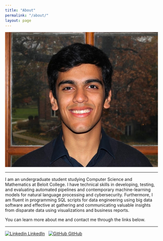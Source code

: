 ```yaml
---
title: "About"
permalink: "/about/"
layout: page
---
```


![auras](assets/linkedinphoto1.jpg)

---

I am an undergraduate student studying Computer Science and Mathematics at Beloit College. I have technical skills in developing, testing, and evaluating automated pipelines and contemporary machine-learning models for natural language processing and cybersecurity. Furthermore, I am fluent in programming SQL scripts for data engineering using big data software and effective at gathering and communicating valuable insights from disparate data using visualizations and business reports.

You can learn more about me and contact me through the links below.

---

[![Linkedin](https://i.stack.imgur.com/gVE0j.png) LinkedIn](https://www.linkedin.com/in/auras-khanal/)
&nbsp;
[![GitHub](https://i.stack.imgur.com/tskMh.png) GitHub](https://github.com/khanalauras)

